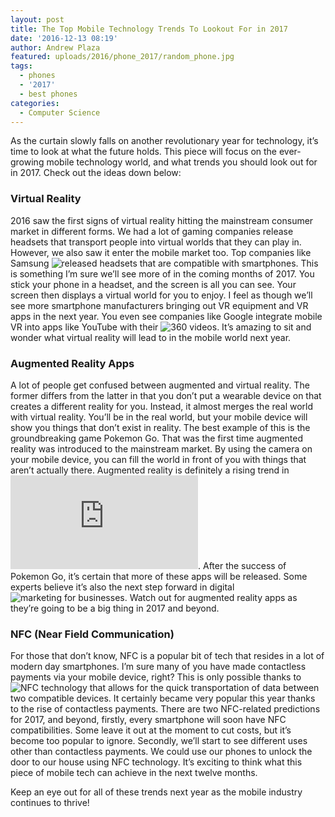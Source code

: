 ```yaml
---
layout: post
title: The Top Mobile Technology Trends To Lookout For in 2017
date: '2016-12-13 08:19'
author: Andrew Plaza
featured: uploads/2016/phone_2017/random_phone.jpg
tags:
  - phones
  - '2017'
  - best phones
categories:
  - Computer Science
---
```


As the curtain slowly falls on another revolutionary year for technology, it’s time to look at what the future holds. This piece will focus on the ever-growing mobile technology world, and what trends you should look out for in 2017. Check out the ideas down below:

### Virtual Reality
2016 saw the first signs of virtual reality hitting the mainstream consumer market in different forms. We had a lot of gaming companies release headsets that transport people into virtual worlds that they can play in. However, we also saw it enter the mobile market too. Top companies like Samsung ![released headsets](http://www.wareable.com/vr/best-smartphone-headsets-mobile-vr-apps-1655) that are compatible with smartphones. This is something I’m sure we’ll see more of in the coming months of 2017. You stick your phone in a headset, and the screen is all you can see. Your screen then displays a virtual world for you to enjoy. I feel as though we’ll see more smartphone manufacturers bringing out VR equipment and VR apps in the next year. You even see companies like Google integrate mobile VR into apps like YouTube with their ![360 videos](https://support.google.com/youtube/answer/6178631?hl=en-GB). It’s amazing to sit and wonder what virtual reality will lead to in the mobile world next year.



### Augmented Reality Apps
A lot of people get confused between augmented and virtual reality. The former differs from the latter in that you don’t put a wearable device on that creates a different reality for you. Instead, it almost merges the real world with virtual reality. You’ll be in the real world, but your mobile device will show you things that don’t exist in reality. The best example of this is the groundbreaking game Pokemon Go. That was the first time augmented reality was introduced to the mainstream market. By using the camera on your mobile device, you can fill the world in front of you with things that aren’t actually there. Augmented reality is definitely a rising trend in ![mobile app development](https://www.lexel.co.uk/mobile-app-development-london.html). After the success of Pokemon Go, it’s certain that more of these apps will be released. Some experts believe it’s also the next step forward in digital ![marketing for businesses](http://liquidthink.net/in-the-loop-how-to-manage-content-and-market-your-product). Watch out for augmented reality apps as they’re going to be a big thing in 2017 and beyond.

### NFC (Near Field Communication)
For those that don’t know, NFC is a popular bit of tech that resides in a lot of modern day smartphones. I’m sure many of you have made contactless payments via your mobile device, right? This is only possible thanks to ![NFC technology](http://www.techradar.com/news/phone-and-communications/what-is-nfc-and-why-is-it-in-your-phone-948410) that allows for the quick transportation of data between two compatible devices. It certainly became very popular this year thanks to the rise of contactless payments. There are two NFC-related predictions for 2017, and beyond, firstly, every smartphone will soon have NFC compatibilities. Some leave it out at the moment to cut costs, but it’s become too popular to ignore. Secondly, we’ll start to see different uses other than contactless payments. We could use our phones to unlock the door to our house using NFC technology. It’s exciting to think what this piece of mobile tech can achieve in the next twelve months.


Keep an eye out for all of these trends next year as the mobile industry continues to thrive!
